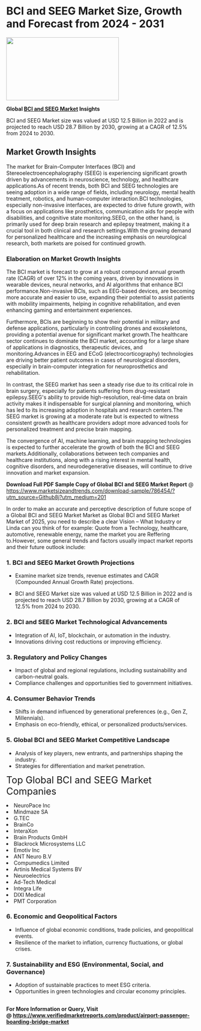 <H1>BCI and SEEG Market Size, Growth and Forecast from 2024 - 2031</H1><img class="aligncenter size-medium wp-image-584254" src="https://thirdeyenews.in/wp-content/uploads/2024/09/Global-Market-Research-300x168.jpeg" alt="" width="300" height="168" /><p><strong>Global&nbsp;<a href="https://www.marketsizeandtrends.com/download-sample/786454/?utm_source=Github8j?utm_medium=201">BCI and SEEG Market</a> Insights</strong></p><p>BCI and SEEG Market size was valued at USD 12.5 Billion in 2022 and is projected to reach USD 28.7 Billion by 2030, growing at a CAGR of 12.5% from 2024 to 2030.</p><p><h2>Market Growth Insights</h2> <p>The market for Brain-Computer Interfaces (BCI) and Stereoelectroencephalography (SEEG) is experiencing significant growth driven by advancements in neuroscience, technology, and healthcare applications.As of recent trends, both BCI and SEEG technologies are seeing adoption in a wide range of fields, including neurology, mental health treatment, robotics, and human-computer interaction.BCI technologies, especially non-invasive interfaces, are expected to drive future growth, with a focus on applications like prosthetics, communication aids for people with disabilities, and cognitive state monitoring.SEEG, on the other hand, is primarily used for deep brain research and epilepsy treatment, making it a crucial tool in both clinical and research settings.With the growing demand for personalized healthcare and the increasing emphasis on neurological research, both markets are poised for continued growth.</p> <h3>Elaboration on Market Growth Insights</h3> <p>The BCI market is forecast to grow at a robust compound annual growth rate (CAGR) of over 12% in the coming years, driven by innovations in wearable devices, neural networks, and AI algorithms that enhance BCI performance.Non-invasive BCIs, such as EEG-based devices, are becoming more accurate and easier to use, expanding their potential to assist patients with mobility impairments, helping in cognitive rehabilitation, and even enhancing gaming and entertainment experiences.</p> <p>Furthermore, BCIs are beginning to show their potential in military and defense applications, particularly in controlling drones and exoskeletons, providing a potential avenue for significant market growth.The healthcare sector continues to dominate the BCI market, accounting for a large share of applications in diagnostics, therapeutic devices, and monitoring.Advances in EEG and ECoG (electrocorticography) technologies are driving better patient outcomes in cases of neurological disorders, especially in brain-computer integration for neuroprosthetics and rehabilitation.</p> <p>In contrast, the SEEG market has seen a steady rise due to its critical role in brain surgery, especially for patients suffering from drug-resistant epilepsy.SEEG's ability to provide high-resolution, real-time data on brain activity makes it indispensable for surgical planning and monitoring, which has led to its increasing adoption in hospitals and research centers.The SEEG market is growing at a moderate rate but is expected to witness consistent growth as healthcare providers adopt more advanced tools for personalized treatment and precise brain mapping.</p> <p>The convergence of AI, machine learning, and brain mapping technologies is expected to further accelerate the growth of both the BCI and SEEG markets.Additionally, collaborations between tech companies and healthcare institutions, along with a rising interest in mental health, cognitive disorders, and neurodegenerative diseases, will continue to drive innovation and market expansion.</p> <p><span class=""><strong>Download Full PDF Sample Copy of Global BCI and SEEG Market Report</strong> @ <a href="https://www.marketsizeandtrends.com/download-sample/786454/?utm_source=Github8j?utm_medium=201" target="_blank">https://www.marketsizeandtrends.com/download-sample/786454/?utm_source=Github8j?utm_medium=201</a></span></p><p>In order to make an accurate and perceptive description of future scope of a Global&nbsp;BCI and SEEG Market Market as Global&nbsp;BCI and SEEG Market Market of 2025, you need to describe a clear Vision &ndash; What Industry or Linda can you think of for example: Quote from a Technology, healthcare, automotive, renewable energy, name the market you are Reffering to.However, some general trends and factors usually impact market reports and their future outlook include:</p><h3>1.&nbsp;<strong>BCI and SEEG Market Growth Projections</strong></h3><ul><li>Examine market size trends, revenue estimates and CAGR (Compounded Annual Growth Rate) projections.</li><li><p>BCI and SEEG Market size was valued at USD 12.5 Billion in 2022 and is projected to reach USD 28.7 Billion by 2030, growing at a CAGR of 12.5% from 2024 to 2030.</p></li></ul><h3>2.&nbsp;<strong>BCI and SEEG Market Technological Advancements</strong></h3><ul><li>Integration of AI, IoT, blockchain, or automation in the industry.</li><li>Innovations driving cost reductions or improving efficiency.</li></ul><h3>3.&nbsp;<strong>Regulatory and Policy Changes</strong></h3><ul><li>Impact of global and regional regulations, including sustainability and carbon-neutral goals.</li><li>Compliance challenges and opportunities tied to government initiatives.</li></ul><h3>4.&nbsp;<strong>Consumer Behavior Trends</strong></h3><ul><li>Shifts in demand influenced by generational preferences (e.g., Gen Z, Millennials).</li><li>Emphasis on eco-friendly, ethical, or personalized products/services.</li></ul><h3>5.&nbsp;<strong>Global BCI and SEEG Market Competitive Landscape</strong></h3><ul><li>Analysis of key players, new entrants, and partnerships shaping the industry.</li><li>Strategies for differentiation and market penetration.</li></ul><p data-pm-slice="1 1 []"><span style="color: inherit; font-family: inherit; font-size: 25px;">Top Global BCI and SEEG Market Companies</span></p><div class="" data-test-id=""><p><li>NeuroPace Inc</li><li> Mindmaze SA</li><li> G.TEC</li><li> BrainCo</li><li> InteraXon</li><li> Brain Products GmbH</li><li> Blackrock Microsystems LLC</li><li> Emotiv Inc</li><li> ANT Neuro B.V</li><li> Compumedics Limited</li><li> Artinis Medical Systems BV</li><li> Neuroelectrics</li><li> Ad-Tech Medical</li><li> Integra Life</li><li> DIXI Medical</li><li> PMT Corporation</li></p></div><h3>6.&nbsp;<strong>Economic and Geopolitical Factors</strong></h3><ul><li>Influence of global economic conditions, trade policies, and geopolitical events.</li><li>Resilience of the market to inflation, currency fluctuations, or global crises.</li></ul><h3>7.&nbsp;<strong>Sustainability and ESG (Environmental, Social, and Governance)</strong></h3><ul><li>Adoption of sustainable practices to meet ESG criteria.</li><li>Opportunities in green technologies and circular economy principles.</li></ul><h2><strong style="font-size: 14px;">For More Information or Query, Visit @&nbsp;</strong><a style="background-color: #ffffff; font-size: 14px;" href="https://www.marketsizeandtrends.com/report/bci-and-seeg-market/" target="_blank">https://www.verifiedmarketreports.com/product/airport-passenger-boarding-bridge-market</a></h2>